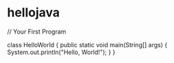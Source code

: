 # hellojava
// Your First Program

class HelloWorld {
    public static void main(String[] args) {
        System.out.println("Hello, World!"); 
    }
}
